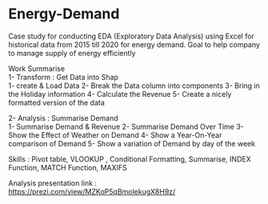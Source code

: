 # Energy-Demand
Case study for conducting EDA (Exploratory Data Analysis) using Excel for historical data from 2015 till 2020 for energy demand. Goal to help company to manage supply of energy efficiently

Work Summarise 	
1- Transform : Get Data into Shap			
		1- create & Load Data
    2- Break the Data column into components
    3- Bring in the Holiday information
    4- Calculate the Revenue
    5- Create a nicely formatted version of the data
		
2- Analysis : Summarise Demand			
		1- Summarise Demand & Revenue
    2- Summarise Demand Over Time 
    3- Show the Effect of Weather on Demand
    4- Show a Year-On-Year comparison of Demand
    5- Show a variation of Demand by day of the week

Skills : Pivot table, VLOOKUP , Conditional Formatting, Summarise, INDEX Function, MATCH Function, MAXIFS  		

Analysis presentation link : https://prezi.com/view/MZKoP5qBmolekugX8H9z/ 
